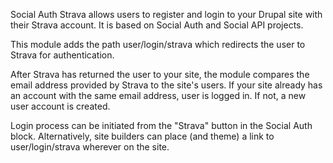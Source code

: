 Social Auth Strava allows users to register and login to your Drupal site with 
their Strava account. It is based on Social Auth and Social API projects.

This module adds the path user/login/strava which redirects the user to Strava 
for authentication.

After Strava has returned the user to your site, the module compares the email 
address provided by Strava to the site's users. If your site already has an 
account with the same email address, user is logged in. If not, a new user 
account is created.

Login process can be initiated from the "Strava" button in the Social Auth 
block. Alternatively, site builders can place (and theme) a link to 
user/login/strava wherever on the site.